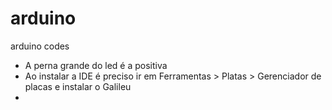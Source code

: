 # arduino
arduino codes
* A perna grande do led é a positiva
* Ao instalar a IDE é preciso ir em Ferramentas > Platas > Gerenciador de placas e instalar o Galileu
* 
